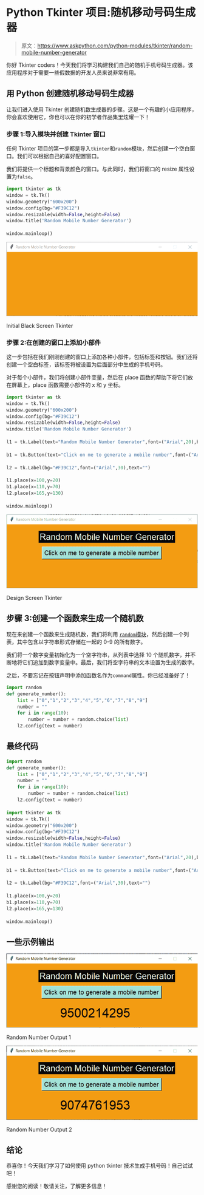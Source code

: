 # Python Tkinter 项目:随机移动号码生成器

> 原文：<https://www.askpython.com/python-modules/tkinter/random-mobile-number-generator>

你好 Tkinter coders！今天我们将学习构建我们自己的随机手机号码生成器。该应用程序对于需要一些假数据的开发人员来说非常有用。

## 用 Python 创建随机移动号码生成器

让我们进入使用 Tkinter 创建随机数生成器的步骤。这是一个有趣的小应用程序，你会喜欢使用它，你也可以在你的初学者作品集里炫耀一下！

### 步骤 1:导入模块并创建 Tkinter 窗口

任何 Tkinter 项目的第一步都是导入`tkinter`和`random`模块，然后创建一个空白窗口。我们可以根据自己的喜好配置窗口。

我们将提供一个标题和背景颜色的窗口。与此同时，我们将窗口的 resize 属性设置为`false`。

```py
import tkinter as tk
window = tk.Tk()
window.geometry("600x200")
window.config(bg="#F39C12")
window.resizable(width=False,height=False)
window.title('Random Mobile Number Generator')

window.mainloop()

```

![Initial Black Screen Tkinter](img/898755bcecc6d700fe58b9e88c6d6979.png)

Initial Black Screen Tkinter

### 步骤 2:在创建的窗口上添加小部件

这一步包括在我们刚刚创建的窗口上添加各种小部件，包括标签和按钮。我们还将创建一个空白标签，该标签将被设置为后面部分中生成的手机号码。

对于每个小部件，我们将创建小部件变量，然后在 place 函数的帮助下将它们放在屏幕上，place 函数需要小部件的 x 和 y 坐标。

```py
import tkinter as tk
window = tk.Tk()
window.geometry("600x200")
window.config(bg="#F39C12")
window.resizable(width=False,height=False)
window.title('Random Mobile Number Generator')

l1 = tk.Label(text="Random Mobile Number Generator",font=("Arial",20),bg="Black",fg="White")

b1 = tk.Button(text="Click on me to generate a mobile number",font=("Arial",15),bg="#A3E4D7")

l2 = tk.Label(bg="#F39C12",font=("Arial",30),text="")

l1.place(x=100,y=20)
b1.place(x=110,y=70)
l2.place(x=165,y=130)

window.mainloop()

```

![Design Screen Tkinter](img/47b96d79f7952958244dbef3c800ee22.png)

Design Screen Tkinter

## 步骤 3:创建一个函数来生成一个随机数

现在来创建一个函数来生成随机数，我们将利用 [`random`模块](https://www.askpython.com/python-modules/python-random-module-generate-random-numbers-sequences)，然后创建一个列表，其中包含以字符串形式存储在一起的 0-9 的所有数字。

我们将一个数字变量初始化为一个空字符串，从列表中选择 10 个随机数字，并不断地将它们追加到数字变量中。最后，我们将空字符串的文本设置为生成的数字。

之后，不要忘记在按钮声明中添加函数名作为`command`属性。你已经准备好了！

```py
import random
def generate_number():
    list = ["0","1","2","3","4","5","6","7","8","9"]
    number = ""
    for i in range(10):
        number = number + random.choice(list)
    l2.config(text = number)

```

## 最终代码

```py
import random
def generate_number():
    list = ["0","1","2","3","4","5","6","7","8","9"]
    number = ""
    for i in range(10):
        number = number + random.choice(list)
    l2.config(text = number)

import tkinter as tk
window = tk.Tk()
window.geometry("600x200")
window.config(bg="#F39C12")
window.resizable(width=False,height=False)
window.title('Random Mobile Number Generator')

l1 = tk.Label(text="Random Mobile Number Generator",font=("Arial",20),bg="Black",fg="White")

b1 = tk.Button(text="Click on me to generate a mobile number",font=("Arial",15),bg="#A3E4D7",command=generate_number)

l2 = tk.Label(bg="#F39C12",font=("Arial",30),text="")

l1.place(x=100,y=20)
b1.place(x=110,y=70)
l2.place(x=165,y=130)

window.mainloop()

```

## 一些示例输出

![Random Number Output 1](img/f629209b31f006521ae650ddab451bb0.png)

Random Number Output 1

![Random Number Output 2](img/1273e2f76614e63af2b8ef4d4ef30b80.png)

Random Number Output 2

## 结论

恭喜你！今天我们学习了如何使用 python tkinter 技术生成手机号码！自己试试吧！

感谢您的阅读！敬请关注，了解更多信息！